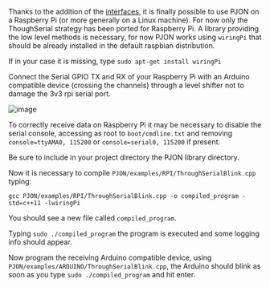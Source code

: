 Thanks to the addition of the [interfaces](https://github.com/gioblu/PJON/tree/master/interfaces), it is finally possible to use PJON on a Raspberry Pi (or more generally on a Linux machine). For now only the ThoughSerial strategy has been ported for Raspberry Pi. A library providing the low level methods is necessary, for now PJON works using `wiringPi` that should be already installed in the default raspbian distribution.

If in your case it is missing, type `sudo apt-get install wiringPi`

Connect the Serial GPIO TX and RX of your Raspberry Pi with an Arduino compatible device (crossing the channels) through a level shifter not to damage the 3v3 rpi serial port.

![image](http://www.pjon.org/assets/images/PJON-RPI-UNO-level-shifter.jpg)

To correctly receive data on Raspberry Pi it may be necessary to disable the serial console, accessing as root to `boot/cmdline.txt` and removing `console=ttyAMA0, 115200`  or `console=serial0, 115200` if present.

Be sure to include in your project directory the PJON library directory.

Now it is necessary to compile `PJON/examples/RPI/ThroughSerialBlink.cpp` typing:

`gcc PJON/examples/RPI/ThroughSerialBlink.cpp -o compiled_program -std=c++11 -lwiringPi`

You should see a new file called `compiled_program`.

Typing `sudo ./compiled_program` the program is executed and some logging info should appear.

Now program the receiving Arduino compatible device, using `PJON/examples/ARDUINO/ThroughSerialBlink.cpp`, the Arduino should blink as soon as you type `sudo ./compiled_program` and hit enter.
